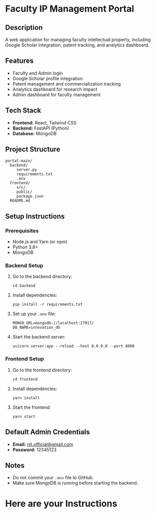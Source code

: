 # Faculty IP Management Portal

## Description
A web application for managing faculty intellectual property, including Google Scholar integration, patent tracking, and analytics dashboard.

## Features
- Faculty and Admin login
- Google Scholar profile integration
- Patent management and commercialization tracking
- Analytics dashboard for research impact
- Admin dashboard for faculty management

## Tech Stack
- **Frontend:** React, Tailwind CSS
- **Backend:** FastAPI (Python)
- **Database:** MongoDB

## Project Structure
```
portal-main/
  backend/
	 server.py
	 requirements.txt
	 .env
  frontend/
	 src/
	 public/
	 package.json
  README.md
```

## Setup Instructions

### Prerequisites
- Node.js and Yarn (or npm)
- Python 3.8+
- MongoDB

### Backend Setup
1. Go to the backend directory:
	```
	cd backend
	```
2. Install dependencies:
	```
	pip install -r requirements.txt
	```
3. Set up your `.env` file:
	```
	MONGO_URL=mongodb://localhost:27017/
	DB_NAME=innovation_db
	```
4. Start the backend server:
	```
	uvicorn server:app --reload --host 0.0.0.0 --port 8000
	```

### Frontend Setup
1. Go to the frontend directory:
	```
	cd frontend
	```
2. Install dependencies:
	```
	yarn install
	```
3. Start the frontend:
	```
	yarn start
	```

## Default Admin Credentials
- **Email:** nit.official@gmail.com
- **Password:** 12345123

## Notes
- Do not commit your `.env` file to GitHub.
- Make sure MongoDB is running before starting the backend.
# Here are your Instructions
